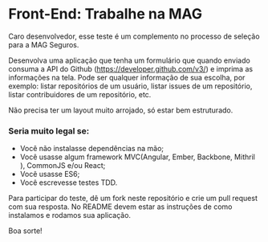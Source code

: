 # Front-End: Trabalhe na MAG

Caro desenvolvedor, esse teste é um complemento no processo de seleção para a MAG Seguros.

Desenvolva uma aplicação que tenha um formulário que quando enviado consuma a API do Github (https://developer.github.com/v3/) e imprima as informações na tela. Pode ser qualquer informação de sua escolha, por exemplo: listar repositórios de um usuário, listar issues de um repositório, listar contribuidores de um repositório, etc.

Não precisa ter um layout  muito arrojado, só estar bem estruturado.

### Seria muito legal se:

* Você não instalasse dependências na mão;
* Você usasse algum framework MVC(Angular, Ember, Backbone, Mithril ), CommonJS e/ou React;
* Você usasse ES6;
* Você escrevesse testes TDD.

Para participar do teste, dê um fork neste repositório e crie um pull request com sua resposta. No README devem estar as instruções de como instalamos e rodamos sua aplicação.

Boa sorte!
